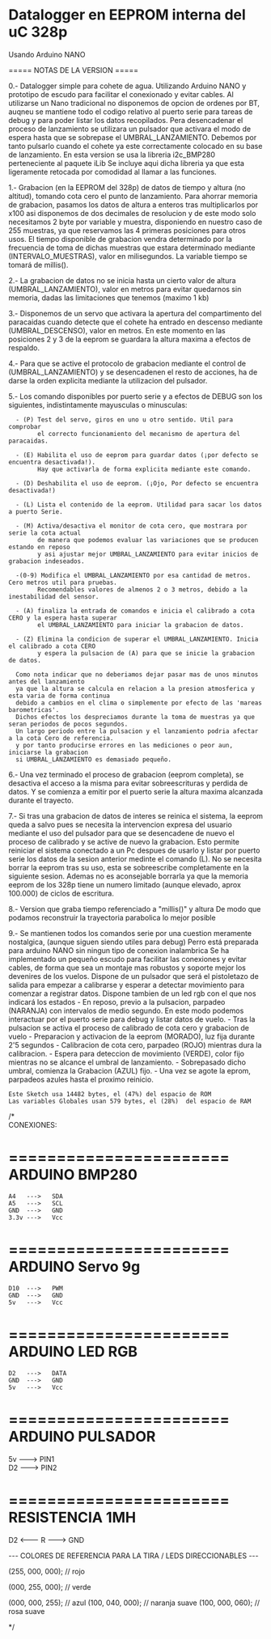 # Datalogger en EEPROM interna del uC 328p
 Usando Arduino NANO
  
 ===== NOTAS DE LA VERSION =====
 
 
  0.- Datalogger simple para cohete de agua.
      Utilizando Arduino NANO y prototipo de escudo para facilitar el conexionado y evitar cables.
      Al utilizarse un Nano tradicional no disponemos de opcion de ordenes por BT, auqneu se mantiene 
      todo el codigo relativo al puerto serie para tareas de debug y para poder listar los datos recopilados.
      Pera desencadenar el proceso de lanzamiento se utilizara un pulsador que activara el modo de espera 
      hasta que se sobrepase el UMBRAL_LANZAMIENTO. Debemos por tanto pulsarlo cuando el cohete ya este
      correctamente colocado en su base de lanzamiento.
      En esta version se usa la libreria i2c_BMP280 perteneciente al paquete iLib
      Se incluye aqui dicha libreria ya que esta ligeramente retocada por comodidad al llamar a las funciones.
      
  
  1.- Grabacion (en la EEPROM del 328p) de datos de tiempo y altura (no altitud), 
      tomando cota cero el punto de lanzamiento.
      Para ahorrar memoria de grabacion, pasamos los datos de altura a enteros tras multiplicarlos por x100
      asi disponemos de dos decimales de resolucion y de este modo solo necesitamos 2 byte por variable y muestra,
      disponiendo en nuestro caso de 255 muestras, ya que reservamos las 4 primeras posiciones para otros usos.
      El tiempo disponible de grabacion vendra determinado por la frecuencia de toma de dichas muestras 
      que estara determinado mediante (INTERVALO_MUESTRAS), valor en milisegundos.
      La variable tiempo se tomará de millis().

  2.- La grabacion de datos no se inicia hasta un cierto valor de altura (UMBRAL_LANZAMIENTO), valor en metros 
      para evitar quedarnos sin memoria, dadas las limitaciones que tenemos (maximo 1 kb)

  3.- Disponemos de un servo que activara la apertura del compartimento del paracaidas 
      cuando detecte que el cohete ha entrado en descenso mediante (UMBRAL_DESCENSO), valor en metros.
      En este momento en las posiciones 2 y 3 de la eeprom se guardara la altura maxima a efectos de respaldo.

  4.- Para que se active el protocolo de grabacion mediante el control de (UMBRAL_LANZAMIENTO) 
      y se desencadenen el resto de   acciones, ha de darse la orden explicita mediante la utilizacion del pulsador.
      
  5.- Los comando disponibles por puerto serie y a efectos de DEBUG son los siguientes,
      indistintamente mayusculas o minusculas:
      
      - (P) Test del servo, giros en uno u otro sentido. Util para comprobar 
            el correcto funcionamiento del mecanismo de apertura del paracaidas.
            
      - (E) Habilita el uso de eeprom para guardar datos (¡por defecto se encuentra desactivada!).
            Hay que activarla de forma explicita mediante este comando.
            
      - (D) Deshabilita el uso de eeprom. (¡Ojo, Por defecto se encuentra desactivada!)
      
      - (L) Lista el contenido de la eeprom. Utilidad para sacar los datos a puerto Serie. 
      
      - (M) Activa/desactiva el monitor de cota cero, que mostrara por serie la cota actual
            de manera que podemos evaluar las variaciones que se producen estando en reposo 
            y asi ajustar mejor UMBRAL_LANZAMIENTO para evitar inicios de grabacion indeseados.
            
      -(0-9) Modifica el UMBRAL_LANZAMIENTO por esa cantidad de metros. Cero metros util para pruebas.
            Recomendables valores de almenos 2 o 3 metros, debido a la inestabilidad del sensor.
            
      - (A) finaliza la entrada de comandos e inicia el calibrado a cota CERO y la espera hasta superar 
            el UMBRAL_LANZAMIENTO para iniciar la grabacion de datos.
            
      - (Z) Elimina la condicion de superar el UMBRAL_LANZAMIENTO. Inicia el calibrado a cota CERO
            y espera la pulsacion de (A) para que se inicie la grabacion de datos.
            
      Como nota indicar que no deberiamos dejar pasar mas de unos minutos antes del lanzamiento
      ya que la altura se calcula en relacion a la presion atmosferica y esta varia de forma continua 
      debido a cambios en el clima o simplemente por efecto de las 'mareas barometricas'.
      Dichos efectos los despreciamos durante la toma de muestras ya que seran periodos de pocos segundos.
      Un largo periodo entre la pulsacion y el lanzamiento podria afectar a la cota Cero de referencia.
      y por tanto producirse errores en las mediciones o peor aun, iniciarse la grabacion 
      si UMBRAL_LANZAMIENTO es demasiado pequeño.

  6.- Una vez terminado el proceso de grabacion (eeprom completa), se desactiva el acceso a la misma para evitar 
      sobreescrituras y perdida de datos. Y se comienza a emitir por el puerto serie la altura maxima alcanzada
      durante el trayecto.

  7.- Si tras una grabacion de datos de interes se reinica el sistema, la eeprom queda a salvo 
      pues se necesita la intervencion expresa del usuario mediante el uso del pulsador para que se 
      desencadene de nuevo el proceso de calibrado y se active de nuevo la grabacion.
      Esto permite reiniciar el sistema conectado a un Pc despues de usarlo y listar por puerto serie
      los datos de la sesion anterior medinte el comando (L).
      No se necesita borrar la eeprom tras su uso, esta se sobreescribe completamente en la siguiente sesion.
      Ademas no es aconsejable borrarla ya que la memoria eeprom de los 328p tiene un numero limitado 
      (aunque elevado, aprox 100.000) de ciclos de escritura.
      
  8.- Version que graba tiempo referenciado a  "millis()" y altura
      De modo que podamos reconstruir la trayectoria parabolica lo mejor posible 

  9.- Se mantienen todos los comandos serie por una cuestion meramente nostalgica,
      (aunque siguen siendo utiles para debug)
      Perro está preparada para arduino NANO sin ningun tipo de conexion inalambrica
      Se ha implementado un pequeño escudo para facilitar las conexiones y evitar cables, 
      de forma que sea un montaje mas robustos y soporte mejor los devenires de los vuelos.
      Dispone de un pulsador que será el pistoletazo de salida para empezar a calibrarse 
      y esperar a detectar movimiento para comenzar a registrar datos.
      Dispone tambien de un led rgb con el que nos indicará los estados
      - En reposo, previo a la pulsacion, parpadeo (NARANJA) con intervalos de medio segundo.
        En este modo podemos interactuar por el puerto serie para debug y listar datos de vuelo.
      - Tras la pulsacion se activa el proceso de calibrado de cota cero y grabacion de vuelo
      - Preparacion y activacion de la eeprom (MORADO), luz fija durante 2'5 segundos
      - Calibracion de cota cero, parpadeo (ROJO) mientras dura la calibracion. 
      - Espera para deteccion de movimiento (VERDE), color fijo mientras no se alcance el umbral de lanzamiento.
      - Sobrepasado dicho umbral, comienza la Grabacion (AZUL) fijo.
      - Una vez se agote la eprom, parpadeos azules hasta el proximo reinicio.

                    
    Este Sketch usa 14482 bytes, el (47%) del espacio de ROM
    Las variables Globales usan 579 bytes, el (28%)  del espacio de RAM
 
 
/*      
   CONEXIONES:

  =======================
  ARDUINO     BMP280
  =======================
    A4   --->   SDA  
    A5   --->   SCL
    GND  --->   GND
    3.3v --->   Vcc


  =======================
   ARDUINO     Servo 9g
  =======================
    D10  --->   PWM  
    GND  --->   GND
    5v   --->   Vcc


  =======================
   ARDUINO     LED RGB
  =======================
    D2   --->   DATA  
    GND  --->   GND
    5v   --->   Vcc


  =======================
   ARDUINO     PULSADOR
  =======================
   5v    --->   PIN1  
   D2    --->   PIN2


  =======================
      RESISTENCIA 1MH
  =======================
   D2 <--- R  --->   GND  



 ---  COLORES DE REFERENCIA PARA LA TIRA / LEDS DIRECCIONABLES --- 

  (255, 000, 000);    // rojo
  
  (000, 255, 000);    // verde
  
  (000, 000, 255);    // azul
  (100, 040, 000);    // naranja suave
  (100, 000, 060);    // rosa suave
  
*/
